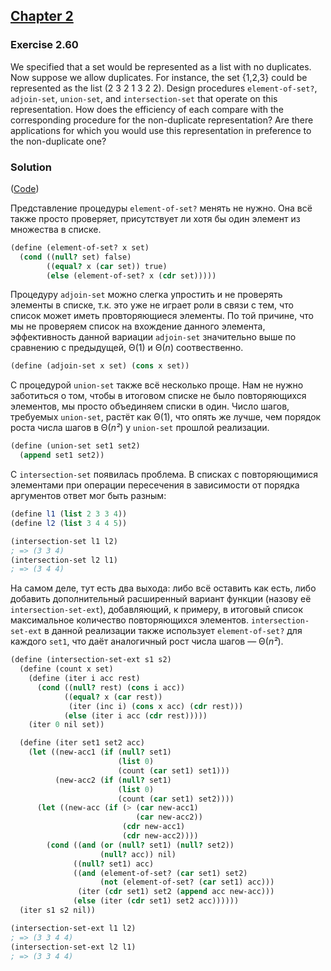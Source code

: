 ## [Chapter 2](../index.md#2-Building-Abstractions-with-Data)

### Exercise 2.60

We specified that a set would be represented as a list with no duplicates. Now suppose we allow duplicates. For instance, the set {1,2,3} could be represented as the list (2 3 2 1 3 2 2). Design procedures `element-of-set?`, `adjoin-set`, `union-set`, and `intersection-set` that operate on this representation. How does the efficiency of each compare with the corresponding procedure for the non-duplicate representation? Are there applications for which you would use this representation in preference to the non-duplicate one?

### Solution

([Code](../../src/Chapter%202/Exercise%202.60.scm))

Представление процедуры `element-of-set?` менять не нужно. Она всё также просто проверяет, присутствует ли хотя бы один элемент из множества в списке.

```scheme
(define (element-of-set? x set)
  (cond ((null? set) false)
        ((equal? x (car set)) true)
        (else (element-of-set? x (cdr set)))))
```

Процедуру `adjoin-set` можно слегка упростить и не проверять элементы в списке, т.к. это уже не играет роли в связи с тем, что список может иметь провторяющиеся элементы. По той причине, что мы не проверяем список на вхождение данного элемента, эффективность данной вариации `adjoin-set` значительно выше по сравнению с предыдущей, Θ(1) и Θ(_n_) соотвественно.

```scheme
(define (adjoin-set x set) (cons x set))
```

С процедурой `union-set` также всё несколько проще. Нам не нужно заботиться о том, чтобы в итоговом списке не было повторяющихся элементов, мы просто объединяем списки в один. Число шагов, требуемых `union-set`, растёт как Θ(1), что опять же лучше, чем порядок роста числа шагов в Θ(_n²_) у `union-set` прошлой реализации.

```scheme
(define (union-set set1 set2) 
  (append set1 set2))
```

С `intersection-set` появилась проблема. В списках с повторяющимися элементами при операции пересечения в зависимости от порядка аргументов ответ мог быть разным:

```scheme
(define l1 (list 2 3 3 4))
(define l2 (list 3 4 4 5))

(intersection-set l1 l2)
; => (3 3 4)
(intersection-set l2 l1)
; => (3 4 4)
```

На самом деле, тут есть два выхода: либо всё оставить как есть, либо добавить дополнительный расширенный вариант функции (назову её `intersection-set-ext`), добавляющий, к примеру, в итоговый список максимальное количество повторяющихся элементов. `intersection-set-ext` в данной реализации также использует `element-of-set?` для каждого `set1`, что даёт аналогичный рост числа шагов — Θ(_n²_).

```scheme
(define (intersection-set-ext s1 s2)
  (define (count x set)
    (define (iter i acc rest)
      (cond ((null? rest) (cons i acc))
            ((equal? x (car rest))
             (iter (inc i) (cons x acc) (cdr rest)))
            (else (iter i acc (cdr rest)))))
    (iter 0 nil set))

  (define (iter set1 set2 acc)
    (let ((new-acc1 (if (null? set1)
                        (list 0)
                        (count (car set1) set1)))
          (new-acc2 (if (null? set1)
                        (list 0)
                        (count (car set1) set2))))
      (let ((new-acc (if (> (car new-acc1)
                            (car new-acc2))
                         (cdr new-acc1)
                         (cdr new-acc2))))
        (cond ((and (or (null? set1) (null? set2))
                    (null? acc)) nil)
              ((null? set1) acc)
              ((and (element-of-set? (car set1) set2)
                    (not (element-of-set? (car set1) acc)))
               (iter (cdr set1) set2 (append acc new-acc)))
              (else (iter (cdr set1) set2 acc))))))
  (iter s1 s2 nil))

(intersection-set-ext l1 l2)
; => (3 3 4 4)
(intersection-set-ext l2 l1)
; => (3 3 4 4)
```

